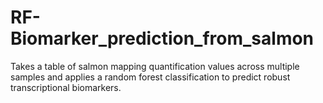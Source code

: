 # RF-Biomarker_prediction_from_salmon
Takes a table of salmon mapping quantification values across multiple samples and applies a random forest classification to predict robust transcriptional biomarkers.
